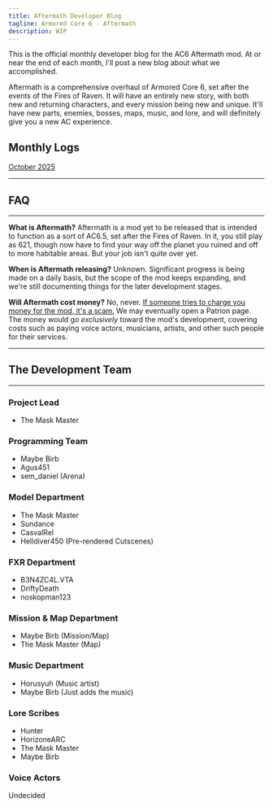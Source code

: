 ```yaml
---
title: Aftermath Developer Blog
tagline: Armored Core 6 - Aftermath
description: WIP
---
```


This is the official monthly developer blog for the AC6 Aftermath mod.
At or near the end of each month, I'll post a new blog about what we accomplished.

Aftermath is a comprehensive overhaul of Armored Core 6, set after the events of the Fires of Raven. It will have an entirely new story, with both new and returning characters, and every mission being new and unique. It'll have new parts, enemies, bosses, maps, music, and lore, and will definitely give you a new AC experience.

## Monthly Logs
[October 2025](2025-10-31-Afterblog.md)

---
## FAQ
---
**What is Aftermath?**
Aftermath is a mod yet to be released that is intended to function as a sort of AC6.5, set after the Fires of Raven. In it, you still play as 621, though now have to find your way off the planet you ruined and off to more habitable areas.
But your job isn't quite over yet.

**When is Aftermath releasing?**
Unknown. Significant progress is being made on a daily basis, but the scope of the mod keeps expanding, and we're still documenting things for the later development stages.

**Will Aftermath cost money?**
No, never. <ins>If someone tries to charge you money for the mod, it's a scam.</ins>
We may eventually open a Patrion page. The money would go *exclusively* toward the mod's development, covering costs such as paying voice actors, musicians, artists, and other such people for their services.

---
## The Development Team
---

### Project Lead
- The Mask Master

### Programming Team
- Maybe Birb
- Agus451
- sem_daniel (Arena)

### Model Department
- The Mask Master
- Sundance
- CasvalRel
- Helldiver450 (Pre-rendered Cutscenes)

### FXR Department
- B3N4ZC4L.VTA
- DriftyDeath
- noskopman123

### Mission & Map Department
- Maybe Birb (Mission/Map)
- The Mask Master (Map)

### Music Department
- Horusyuh (Music artist)
- Maybe Birb (Just adds the music)

### Lore Scribes
- Hunter
- HorizoneARC
- The Mask Master
- Maybe Birb

### Voice Actors
Undecided

